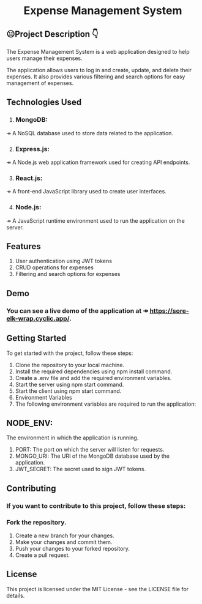 # <center>Expense Management System</center>

## 😐Project Description 👇

The Expense Management System is a web application designed to help users manage their expenses. 

The application allows users to log in and create, update, and delete their expenses. It also provides various filtering and search options for easy management of expenses.

## Technologies Used
1. ### MongoDB: 
↠ A NoSQL database used to store data related to the application.

2. ### Express.js: 
↠ A Node.js web application framework used for creating API endpoints.

3. ### React.js: 
↠ A front-end JavaScript library used to create user interfaces.

4. ### Node.js: 
↠ A JavaScript runtime environment used to run the application on the server.

## Features
1. User authentication using JWT tokens
2. CRUD operations for expenses
3. Filtering and search options for expenses

## Demo
### You can see a live demo of the application at ↠ https://sore-elk-wrap.cyclic.app/.

## Getting Started
To get started with the project, follow these steps:

1. Clone the repository to your local machine.
2. Install the required dependencies using npm install command.
3. Create a .env file and add the required environment variables.
4. Start the server using npm start command.
5. Start the client using npm start command.
6. Environment Variables
7. The following environment variables are required to run the application:

## NODE_ENV: 
The environment in which the application is running.
1. PORT: The port on which the server will listen for requests.
2. MONGO_URI: The URI of the MongoDB database used by the application.
3. JWT_SECRET: The secret used to sign JWT tokens.

## Contributing
### If you want to contribute to this project, follow these steps:

### Fork the repository.
1. Create a new branch for your changes.
2. Make your changes and commit them.
3. Push your changes to your forked repository.
4. Create a pull request.

## License
This project is licensed under the MIT License - see the LICENSE file for details.
